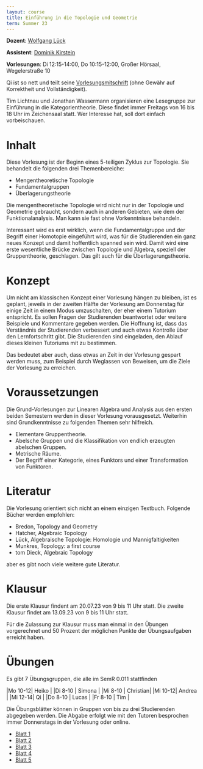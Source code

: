 ```yaml
---
layout: course
title: Einführung in die Topologie und Geometrie
term: Summer 23
---
```


**Dozent**: [Wolfgang Lück](https://www.him.uni-bonn.de/lueck/)

**Assistent**: [Dominik Kirstein](https://dkirstein.github.io)

**Vorlesungen**: Di 12:15-14:00, Do 10:15-12:00, Großer Hörsaal, Wegelerstraße 10

<!---  Die Einteilung der Übungsgruppen findet über [eCampus](https://ecampus.uni-bonn.de/goto_ecampus_crs_2983237.html) statt.
Tretet dort einfach einer der Übungsgruppen bei.-->

Qi ist so nett und teilt seine [Vorlesungsmitschrift](https://uni-bonn.sciebo.de/s/DUa2VI46sJb9ocf) (ohne Gewähr auf Korrektheit und Vollständigkeit).

Tim Lichtnau und Jonathan Wassermann organisieren eine Lesegruppe zur Einführung in die Kategorientheorie.
Diese findet immer Freitags von 16 bis 18 Uhr im Zeichensaal statt.
Wer Interesse hat, soll dort einfach vorbeischauen.

# Inhalt

Diese Vorlesung ist der Beginn eines 5-teiligen Zyklus zur Topologie.
Sie behandelt die folgenden drei Themenbereiche:
 - Mengentheoretische Topologie
 - Fundamentalgruppen
 - Überlagerungstheorie

Die mengentheoretische Topologie wird nicht nur in der Topologie und Geometrie gebraucht,
sondern auch in anderen Gebieten, wie dem der Funktionalanalysis. Man kann sie fast ohne
Vorkenntnisse behandeln.

Interessant wird es erst wirklich, wenn die Fundamentalgruppe und der Begriff einer
Homotopie eingeführt wird, was für die Studierenden ein ganz neues Konzept und damit hoffentlich spanned sein wird.
Damit wird eine erste wesentliche Brücke zwischen Topologie und Algebra, speziell der Gruppentheorie, geschlagen.
Das gilt auch für die Überlagerungstheorie.

# Konzept

Um nicht am klassischen Konzept einer Vorlesung hängen zu bleiben, ist es geplant,
jeweils in der zweiten Hälfte der Vorlesung am Donnerstag für einige Zeit in einem
Modus umzuschalten, der eher einem Tutorium entspricht.  Es sollen Fragen der Studierenden
beantwortet oder weitere Beispiele und Kommentare gegeben werden.  Die Hoffnung ist, dass
das Verständnis der Studierenden verbessert und auch etwas Kontrolle über den
Lernfortschritt gibt. Die Studierenden sind eingeladen, den Ablauf dieses kleinen Tutoriums mit zu bestimmen.

Das bedeutet aber auch, dass etwas an Zeit in der Vorlesung gespart werden muss,
zum Beispiel  durch Weglassen von Beweisen, um die Ziele der Vorlesung zu erreichen.

# Voraussetzungen

Die  Grund-Vorlesungen zur Linearen Algebra und Analysis aus den ersten beiden Semestern werden in
dieser Vorlesung vorausgesetzt. Weiterhin sind Grundkenntnisse zu folgenden Themen sehr hilfreich.
 - Elementare Gruppentheorie.
 - Abelsche Gruppen und die  Klassifikation von endlich erzeugten abelschen Gruppen.
 - Metrische Räume.
 - Der Begriff einer Kategorie, eines Funktors und einer Transformation von Funktoren.

# Literatur

Die Vorlesung orientiert sich nicht an einem einzigen Textbuch.
Folgende Bücher werden empfohlen:
 - Bredon, Topology and Geometry
 - Hatcher, Algebraic Topology
 - Lück, Algebraische Topologie: Homologie und Mannigfaltigkeiten
 - Munkres, Topology: a first course
 - tom Dieck, Algebraic Topology

aber es gibt noch viele weitere gute Literatur.

# Klausur

Die erste Klausur findent am 20.07.23 von 9 bis 11 Uhr statt. Die zweite Klausur findet am 13.09.23 von 9 bis 11 Uhr statt.

Für die Zulassung zur Klausur muss man einmal in den Übungen vorgerechnet und 50 Prozent der möglichen Punkte der Übungsaufgaben erreicht haben.

# Übungen

Es gibt 7 Übungsgruppen, die alle im SemR 0.011 stattfinden

|Mo 10-12| Heiko    |
|Di 8-10 | Simona   |
|Mi 8-10 | Christian|
|Mi 10-12| Andrea   |
|Mi 12-14| Qi       |
|Do 8-10 | Lucas    |
|Fr 8-10 | Tim      |

Die Übungsblätter können in Gruppen von bis zu drei Studierenden abgegeben werden.
Die Abgabe erfolgt wie mit den Tutoren besprochen immer Donnerstags in der Vorlesung oder online.

 - [Blatt 1]({{site.url}}{{site.baseurl}}/pdfs/Blatt1.pdf)
 - [Blatt 2]({{site.url}}{{site.baseurl}}/pdfs/Blatt2.pdf)
 - [Blatt 3]({{site.url}}{{site.baseurl}}/pdfs/Blatt3.pdf)
 - [Blatt 4]({{site.url}}{{site.baseurl}}/pdfs/Blatt4.pdf)
 - [Blatt 5]({{site.url}}{{site.baseurl}}/pdfs/Blatt5.pdf)
